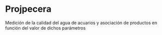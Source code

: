 # Projpecera
Medición de la calidad del agua de acuarios y asociación de productos en función del valor de dichos parámetros 
